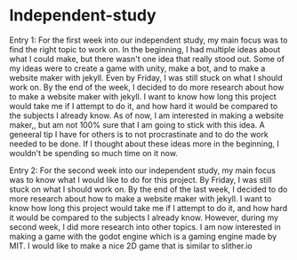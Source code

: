 # Independent-study
Entry 1:
For the first week into our independent study, my main focus was to find the right topic to work on. In the beginning, I had multiple ideas about what I could make, but there wasn't one idea that really stood out. Some of my ideas were to create a game with unity, make a bot, and to make a website maker with jekyll. Even by Friday, I was still stuck on what I should work on. By the end of the week, I decided to do more research about how to make a website maker with jekyll. I want to know how long this project would take me if I attempt to do it, and how hard it would be compared to the subjects I already know. As of now, I am interested in making a website maker,, but am not 100% sure that I am going to stick with this idea. A geneeral tip I have for others is to not procrastinate and to do the work needed to be done. If I thought about these ideas more in the beginning, I wouldn't be spending so much time on it now.

Entry 2:
For the second week into our independent study, my main focus was to know what I would like to do for this project. By Friday, I was still stuck on what I should work on. By the end of the last week, I decided to do more research about how to make a website maker with jekyll. I want to know how long this project would take me if I attempt to do it, and how hard it would be compared to the subjects I already know. However, during my second week, I did more research into other topics. I am now interested in making a game with the godot engine which is a gaming engine made by MIT. I would like to make a nice 2D game that is similar to slither.io

